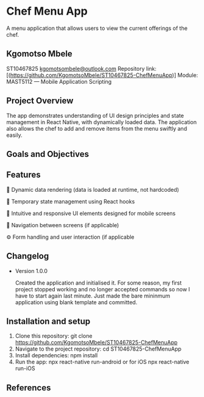 
# Chef Menu App

A menu application that allows users to view the current offerings of the chef.

## Kgomotso Mbele
ST10467825 
kgomotsombele@outlook.com
Repository link: [(https://github.com/KgomotsoMbele/ST10467825-ChefMenuApp)]
Module: MAST5112 — Mobile Application Scripting

## Project Overview
The app demonstrates understanding of UI design principles and state management in React Native, with dynamically loaded data.
The application also allows the chef to add and remove items from the menu swiftly and easily. 

## Goals and Objectives

## Features
🧱 Dynamic data rendering (data is loaded at runtime, not hardcoded)

💾 Temporary state management using React hooks

🎨 Intuitive and responsive UI elements designed for mobile screens

🧭 Navigation between screens (if applicable)

⚙️ Form handling and user interaction (if applicable


## Changelog
 - Version 1.0.0
   
   Created the application and initialised it. For some reason, my first project stopped working
   and no longer accepted commands so now I have to start again last minute.
   Just made the bare mininmum application using blank template and committed.
 
## Installation and setup
1. Clone this repository:
   git clone https://github.com/KgomotsoMbele/ST10467825-ChefMenuApp
2. Navigate to the project repository:
   cd ST10467825-ChefMenuApp
3. Install dependencies:
   npm install
4. Run the app:
   npx react-native run-android
   or for iOS
   npx react-native run-iOS


## References  


